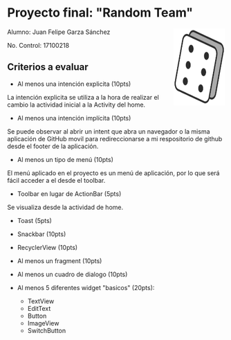

# Proyecto final: "Random Team"


<img src="https://github.com/fegarza/RandomTeam/blob/main/md/logo.png?raw=true" align="right"
     alt="Size Limit logo by Anton Lovchikov" width="120" height="178">



Alumno: Juan Felipe Garza Sánchez

No. Control: 17100218





## Criterios a evaluar 

- Al menos una intención explicita (10pts)

La intención explicita se utiliza a la hora de realizar el cambio la actividad inicial a la Activity del home.



 - Al menos una intención implícita (10pts)

Se puede observar al abrir un intent que abra un navegador o la misma aplicación de GitHub movil para redireccionarse a mi respositorio de github desde el footer de la aplicación.



 - Al menos un tipo de menú (10pts)

El menú aplicado en el proyecto es un menú de aplicación, por lo que será fácil acceder a el desde el toolbar.



 - Toolbar en lugar de ActionBar (5pts)

Se visualiza desde la actividad de home.







 - Toast (5pts)





 - Snackbar (10pts)



 - RecyclerView (10pts)



 - Al menos un fragment (10pts)



 - Al menos un cuadro de dialogo (10pts)



 - Al menos 5 diferentes widget "basicos" (20pts):
   * TextView
   * EditText
   * Button
   * ImageView
   * SwitchButton


